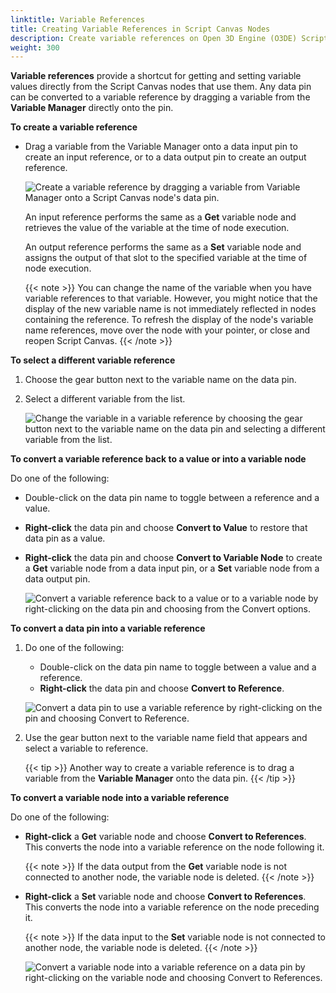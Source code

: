 ```yaml
---
linktitle: Variable References
title: Creating Variable References in Script Canvas Nodes
description: Create variable references on Open 3D Engine (O3DE) Script Canvas nodes as a shortcut to getting or setting a variable's value.
weight: 300
---
```


**Variable references** provide a shortcut for getting and setting variable values directly from the Script Canvas nodes that use them. Any data pin can be converted to a variable reference by dragging a variable from the **Variable Manager** directly onto the pin.

**To create a variable reference**

* Drag a variable from the Variable Manager onto a data input pin to create an input reference, or to a data output pin to create an output reference.

    ![Create a variable reference by dragging a variable from Variable Manager onto a Script Canvas node's data pin.](/images/user-guide/scripting/script-canvas/variable-reference-create.gif)

    An input reference performs the same as a **Get** variable node and retrieves the value of the variable at the time of node execution.

    An output reference performs the same as a **Set** variable node and assigns the output of that slot to the specified variable at the time of node execution.

    {{< note >}}
You can change the name of the variable when you have variable references to that variable. However, you might notice that the display of the new variable name is not immediately reflected in nodes containing the reference. To refresh the display of the node's variable name references, move over the node with your pointer, or close and reopen Script Canvas.
    {{< /note >}}

**To select a different variable reference**

1. Choose the gear button next to the variable name on the data pin.

1. Select a different variable from the list.

    ![Change the variable in a variable reference by choosing the gear button next to the variable name on the data pin and selecting a different variable from the list.](/images/user-guide/scripting/script-canvas/variable-reference-change.png)

**To convert a variable reference back to a value or into a variable node**

Do one of the following:

* Double-click on the data pin name to toggle between a reference and a value.
* **Right-click** the data pin and choose **Convert to Value** to restore that data pin as a value.
* **Right-click** the data pin and choose **Convert to Variable Node** to create a **Get** variable node from a data input pin, or a **Set** variable node from a data output pin.

    ![Convert a variable reference back to a value or to a variable node by right-clicking on the data pin and choosing from the Convert options.](/images/user-guide/scripting/script-canvas/variable-reference-convert-back.gif)

**To convert a data pin into a variable reference**

1. Do one of the following:
   * Double-click on the data pin name to toggle between a value and a reference.
   * **Right-click** the data pin and choose **Convert to Reference**.

    ![Convert a data pin to use a variable reference by right-clicking on the pin and choosing Convert to Reference.](/images/user-guide/scripting/script-canvas/variable-reference-convert-pin.png)

1. Use the gear button next to the variable name field that appears and select a variable to reference.

    {{< tip >}}
Another way to create a variable reference is to drag a variable from the **Variable Manager** onto the data pin.
    {{< /tip >}}

**To convert a variable node into a variable reference**

Do one of the following:

* **Right-click** a **Get** variable node and choose **Convert to References**. This converts the node into a variable reference on the node following it.

    {{< note >}}
If the data output from the **Get** variable node is not connected to another node, the variable node is deleted.
    {{< /note >}}

* **Right-click** a **Set** variable node and choose **Convert to References**. This converts the node into a variable reference on the node preceding it.

    {{< note >}}
If the data input to the **Set** variable node is not connected to another node, the variable node is deleted.
    {{< /note >}}

    ![Convert a variable node into a variable reference on a data pin by right-clicking on the variable node and choosing Convert to References.](/images/user-guide/scripting/script-canvas/variable-reference-convert-variable-node.gif)

